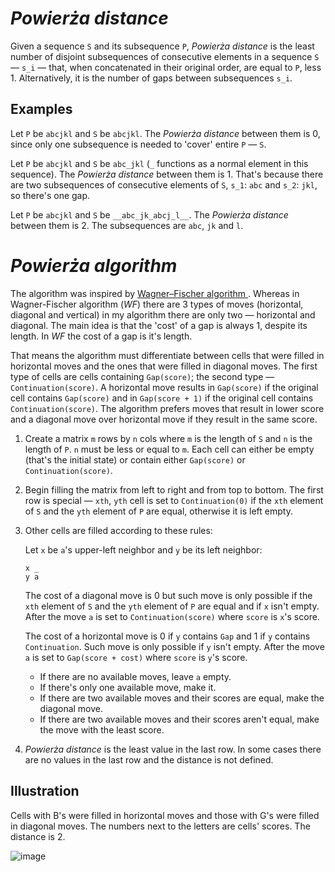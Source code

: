 # *Powierża distance*

Given a sequence `S` and its subsequence `P`, *Powierża distance* is the least number of disjoint subsequences of consecutive elements in a sequence `S` — `s_i` — that, when concatenated in their original order, are equal to `P`, less 1. Alternatively, it is the number of gaps between subsequences `s_i`.


## Examples

Let `P` be `abcjkl` and `S` be `abcjkl`. The *Powierża distance* between them is 0, since only one subsequence is needed to 'cover' entire `P` — `S`.

Let `P` be `abcjkl` and `S` be `abc_jkl` (`_` functions as a normal element in this sequence). The *Powierża distance* between them is 1. That's because there are two subsequences of consecutive elements of `S`, `s_1`: `abc` and `s_2`: `jkl`, so there's one gap.

Let `P` be `abcjkl` and `S` be `__abc_jk_abcj_l__`. The *Powierża distance* between them is 2. The subsequences are `abc`, `jk` and `l`.


# *Powierża algorithm*

The algorithm was inspired by [Wagner–Fischer algorithm
](https://en.wikipedia.org/wiki/Wagner%E2%80%93Fischer_algorithm). Whereas in Wagner-Fischer algorithm (*WF*) there are 3 types of moves (horizontal, diagonal and vertical) in my algorithm there are only two — horizontal and diagonal. The main idea is that the 'cost' of a gap is always 1, despite its length. In *WF* the cost of a gap is it's length.

That means the algorithm must differentiate between cells that were filled in horizontal moves and the ones that were filled in diagonal moves. The first type of cells are cells containing `Gap(score)`; the second type — `Continuation(score)`. A horizontal move results in `Gap(score)` if the original cell contains `Gap(score)` and in `Gap(score + 1)` if the original cell contains `Continuation(score)`. The algorithm prefers moves that result in lower score and a diagonal move over horizontal move if they result in the same score.

1. Create a matrix `m` rows by `n` cols where `m` is the length of `S` and `n` is the length of `P`. `n` must be less or equal to `m`. Each cell can either be empty (that's the initial state) or contain either `Gap(score)` or `Continuation(score)`.
2. Begin filling the matrix from left to right and from top to bottom. The first row is special — `xth`, `yth` cell is set to `Continuation(0)` if the `xth` element of `S` and the `yth` element of `P` are equal, otherwise it is left empty.
3. Other cells are filled according to these rules:

   Let `x` be `a`'s upper-left neighbor and `y` be its left neighbor:

   ```
   x _
   y a
   ```
   
   The cost of a diagonal move is 0 but such move is only possible if the `xth` element of `S` and the `yth` element of `P` are equal and if `x` isn't empty. After the move `a` is set to `Continuation(score)` where `score` is `x`'s score.

   The cost of a horizontal move is 0 if `y` contains `Gap` and 1 if `y` contains `Continuation`. Such move is only possible if `y` isn't empty. After the move `a` is set to `Gap(score + cost)` where `score` is `y`'s score.

   * If there are no available moves, leave `a` empty.
   * If there's only one available move, make it.
   * If there are two available moves and their scores are equal, make the diagonal move.
   * If there are two available moves and their scores aren't equal, make the move with the least score.
4. *Powierża distance* is the least value in the last row. In some cases there are no values in the last row and the distance is not defined.


## Illustration

Cells with B's were filled in horizontal moves and those with G's were filled in diagonal moves. The numbers next to the letters are cells' scores. The distance is 2.

![image](https://user-images.githubusercontent.com/20628866/133845024-0266c4ec-3ba1-415a-89b4-58b3fcf686fd.png)
